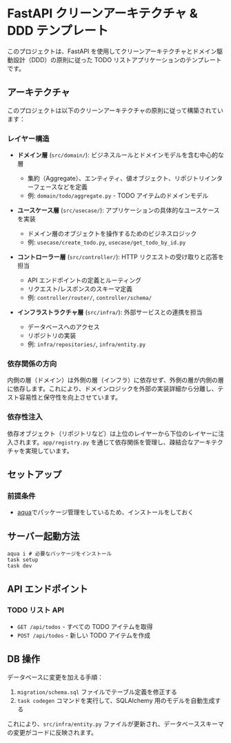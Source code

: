 # FastAPI クリーンアーキテクチャ & DDD テンプレート

このプロジェクトは、FastAPI を使用してクリーンアーキテクチャとドメイン駆動設計（DDD）の原則に従った TODO リストアプリケーションのテンプレートです。

## アーキテクチャ

このプロジェクトは以下のクリーンアーキテクチャの原則に従って構築されています：

### レイヤー構造

- **ドメイン層** (`src/domain/`): ビジネスルールとドメインモデルを含む中心的な層

  - 集約（Aggregate）、エンティティ、値オブジェクト、リポジトリインターフェースなどを定義
  - 例: `domain/todo/aggregate.py` - TODO アイテムのドメインモデル

- **ユースケース層** (`src/usecase/`): アプリケーションの具体的なユースケースを実装

  - ドメイン層のオブジェクトを操作するためのビジネスロジック
  - 例: `usecase/create_todo.py`, `usecase/get_todo_by_id.py`

- **コントローラー層** (`src/controller/`): HTTP リクエストの受け取りと応答を担当

  - API エンドポイントの定義とルーティング
  - リクエスト/レスポンスのスキーマ定義
  - 例: `controller/router/`, `controller/schema/`

- **インフラストラクチャ層** (`src/infra/`): 外部サービスとの連携を担当
  - データベースへのアクセス
  - リポジトリの実装
  - 例: `infra/repositories/`, `infra/entity.py`

### 依存関係の方向

内側の層（ドメイン）は外側の層（インフラ）に依存せず、外側の層が内側の層に依存します。これにより、ドメインロジックを外部の実装詳細から分離し、テスト容易性と保守性を向上させています。

### 依存性注入

依存オブジェクト（リポジトリなど）は上位のレイヤーから下位のレイヤーに注入されます。`app/registry.py` を通じて依存関係を管理し、疎結合なアーキテクチャを実現しています。

## セットアップ

### 前提条件

- [aqua](https://aquaproj.github.io/)でパッケージ管理をしているため、インストールをしておく

## サーバー起動方法

```
aqua i # 必要なパッケージをインストール
task setup
task dev
```

## API エンドポイント

### TODO リスト API

- `GET /api/todos` - すべての TODO アイテムを取得
- `POST /api/todos` - 新しい TODO アイテムを作成

## DB 操作

データベースに変更を加える手順：

1. `migration/schema.sql` ファイルでテーブル定義を修正する
2. `task codegen` コマンドを実行して、SQLAlchemy 用のモデルを自動生成する

これにより、`src/infra/entity.py` ファイルが更新され、データベーススキーマの変更がコードに反映されます。
